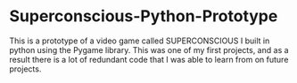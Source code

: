 # Superconscious-Python-Prototype
This is a prototype of a video game called SUPERCONSCIOUS I built in python using the Pygame library. This was one of my first projects, and as a result there is a lot of redundant code that I was able to learn from on future projects.
